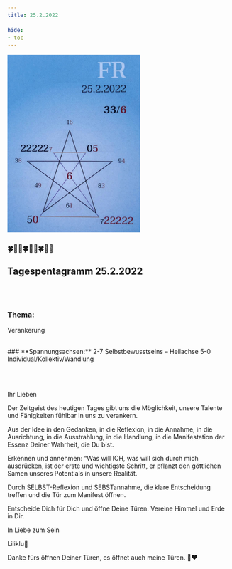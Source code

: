 ```yaml
---
title: 25.2.2022

hide:
- toc
---
```



<style>
img {
  width: 300px;
  max-width: 99%
}
</style>

![](../img/2022-02-25.png)

### 🍀🦋💚🍀🦋💚🍀🦋💚

## **Tagespentagramm 25.2.2022**
<br><br>
### **Thema:**
Verankerung

<br>
### **Spannungsachsen:**
2-7 Selbstbewusstseins –
       Heilachse
5-0 Individual/Kollektiv/Wandlung

<br><br>

Ihr Lieben

Der Zeitgeist des heutigen Tages gibt uns die Möglichkeit, unsere Talente und Fähigkeiten fühlbar in uns zu verankern.

Aus der Idee in den Gedanken, in die Reflexion, in die Annahme, in die Ausrichtung, in die Ausstrahlung, in die Handlung, in die Manifestation der Essenz Deiner Wahrheit, die Du bist.

Erkennen und annehmen: “Was will ICH, was will sich durch mich ausdrücken, ist der erste und wichtigste Schritt, er pflanzt den göttlichen Samen unseres Potentials in unsere Realität.

Durch SELBST-Reflexion und SEBSTannahme, die klare Entscheidung treffen und die Tür zum Manifest öffnen.

Entscheide Dich für Dich und öffne Deine Türen.
Vereine Himmel und Erde in Dir.

In Liebe zum Sein

Liliklu🦋

Danke fürs öffnen Deiner Türen, es öffnet auch meine Türen.
                    🙏♥️
